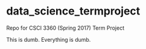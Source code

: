 # data_science_termproject
Repo for CSCI 3360 (Spring 2017) Term Project

This is dumb. Everything is dumb.
